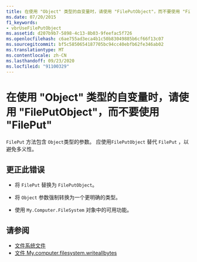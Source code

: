 ```yaml
---
title: 在使用 "Object" 类型的自变量时，请使用 "FilePutObject"，而不要使用 "FilePut"
ms.date: 07/20/2015
f1_keywords:
- vbrUseFilePutObject
ms.assetid: d207b9b7-5898-4c13-8b03-9feefac5f726
ms.openlocfilehash: c6ae755ad3eca4b1c50b83049885b6cf66f13c07
ms.sourcegitcommit: bf5c5850654187705bc94cc40ebfb62fe346ab02
ms.translationtype: MT
ms.contentlocale: zh-CN
ms.lasthandoff: 09/23/2020
ms.locfileid: "91100329"
---
```

# <a name="use-fileputobject-instead-of-fileput-when-using-argument-of-type-object"></a>在使用 "Object" 类型的自变量时，请使用 "FilePutObject"，而不要使用 "FilePut"

`FilePut` 方法包含 `Object`类型的参数。 应使用`FilePutObject` 替代 `FilePut` ，以避免多义性。  
  
## <a name="to-correct-this-error"></a>更正此错误  
  
- 将 `FilePut` 替换为 `FilePutObject`。  
  
- 将 `Object` 参数强制转换为一个更明确的类型。  
  
- 使用 `My.Computer.FileSystem` 对象中的可用功能。  
  
## <a name="see-also"></a>请参阅

- [文件系统文件](xref:Microsoft.VisualBasic.FileIO.FileSystem)
- [文件 My.computer.filesystem.writeallbytes](xref:Microsoft.VisualBasic.MyServices.FileSystemProxy.WriteAllBytes%2A)
